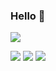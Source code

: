 ### Hello 📡

![](https://komarev.com/ghpvc/?username=verhovensky)

![](https://img.shields.io/badge/Linux-FCC624?style=for-the-badge&logo=linux&logoColor=black) 
![](https://img.shields.io/badge/Python-3776AB?logo=python&logoColor=fff) 
![](https://img.shields.io/badge/React_Native-%2320232a.svg?logo=react&logoColor=%2361DAFB)


<!--
**verhovensky/verhovensky** is a ✨ _special_ ✨ repository because its `README.md` (this file) appears on your GitHub profile.

Here are some ideas to get you started:

- 🔭 I’m currently working on ...
- 🌱 I’m currently learning ...
- 👯 I’m looking to collaborate on ...
- 🤔 I’m looking for help with ...
- 💬 Ask me about ...
- 📫 How to reach me: ...
- 😄 Pronouns: ...
- ⚡ Fun fact: ...
-->
